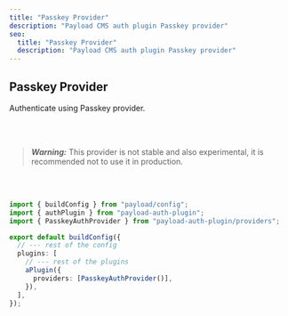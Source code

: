 ```yaml
---
title: "Passkey Provider"
description: "Payload CMS auth plugin Passkey provider"
seo:
  title: "Passkey Provider"
  description: "Payload CMS auth plugin Passkey provider"
---
```


## Passkey Provider

Authenticate using Passkey provider.

<br/>
<br/>

> **_Warning:_** This provider is not stable and also experimental, it is recommended not to use it in production.

<br/>
<br/>

```ts [src/payload.config.ts] {3, 10}
import { buildConfig } from "payload/config";
import { authPlugin } from "payload-auth-plugin";
import { PasskeyAuthProvider } from "payload-auth-plugin/providers";

export default buildConfig({
  // --- rest of the config
  plugins: [
    // --- rest of the plugins
    aPlugin({
      providers: [PasskeyAuthProvider()],
    }),
  ],
});
```

